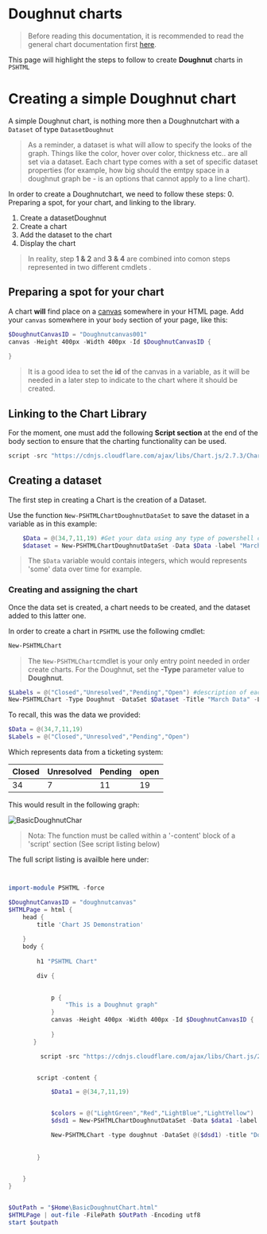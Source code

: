 
# Doughnut charts

> Before reading this documentation, it is recommended to read the general chart documentation first [here](./Charts.md).

This page will highlight the steps to follow to create **Doughnut** charts in  ```PSHTML```

# Creating a simple Doughnut chart

A simple Doughnut chart, is nothing more then a Doughnutchart with a ```Dataset``` of type ```DatasetDoughnut```

> As a reminder, a dataset is what will allow to specify the looks of the graph. Things like the color, hover over color, thickness etc.. are all set via a dataset. Each chart type comes with a set of specific dataset properties (for example, how big should the emtpy space in a doughnut graph be - is an options that cannot apply to a line chart).

In order to create a Doughnutchart, we need to follow these steps:
0. Preparing a spot, for your chart, and linking to the library.
1. Create a datasetDoughnut
2. Create a chart
3. Add the dataset to the chart
4. Display the chart

> In reality, step **1 & 2** and **3 & 4** are combined into comon steps represented in two different cmdlets .


## Preparing a spot for your chart 

A chart **will** find place on a [canvas](https://www.w3schools.com/tags/tag_canvas.asp) somewhere in your HTML page. 
Add your ```canvas``` somewhere in your ```body``` section of your page, like this:

```powershell
$DoughnutCanvasID = "Doughnutcanvas001"
canvas -Height 400px -Width 400px -Id $DoughnutCanvasID {
    
}
```

> It is a good idea to set the __id__ of the canvas in a variable, as it will be needed in a later step to indicate to the chart where it should be created.

## Linking to the Chart Library

For the moment, one must add the following **Script section** at the end of the body section to ensure that the charting functionality can be used.

```powershell
script -src "https://cdnjs.cloudflare.com/ajax/libs/Chart.js/2.7.3/Chart.min.js" -type "text/javascript"
```

## Creating a dataset

The first step in creating a Chart is the creation of a Dataset.

Use the function ```New-PSHTMLChartDoughnutDataSet``` to save the dataset in a variable as in this example:

```powershell
    $Data = @(34,7,11,19) #Get your data using any type of powershell cmdlet / function
    $dataset = New-PSHTMLChartDoughnutDataSet -Data $Data -label "March" -BackgroundColor ([Color]::Orange)

```

> The ```$Data``` variable would contais integers, which would represents 'some' data over time for example.

### Creating and assigning the chart


Once the data set is created, a chart needs to be created, and the dataset added to this latter one.

In order to create a chart in ```PSHTML``` use the following cmdlet:

```powershell
New-PSHTMLChart
```

> The ```New-PSHTMLChart```cmdlet is your only entry point needed in order create charts. For the Doughnut, set the **-Type** parameter value to **Doughnut**.

```powershell
$Labels = @("Closed","Unresolved","Pending","Open") #description of each row from data
New-PSHTMLChart -Type Doughnut -DataSet $Dataset -Title "March Data" -Labels $Labels -CanvasID $DoughnutCanvasID
```

To recall, this was the data we provided:

```powershell
$Data = @(34,7,11,19)
$Labels = @("Closed","Unresolved","Pending","Open")


```

Which represents data from a ticketing system:

|Closed|Unresolved|Pending|open|
|---|---|---|---|
|34|7|11|19|

This would result in the following graph:

![BasicDoughnutChar](./Images/DoughnutChart_basic_01.png)

> Nota: The function must be called within a '-content' block of a 'script' section (See script listing below)

The full script listing is availble here under:

```powershell


import-module PSHTML -force

$DoughnutCanvasID = "doughnutcanvas"
$HTMLPage = html { 
    head {
        title 'Chart JS Demonstration'
        
    }
    body {
        
        h1 "PSHTML Chart"

        div {
            

            p {
                "This is a Doughnut graph"
            }
            canvas -Height 400px -Width 400px -Id $DoughnutCanvasID {
    
            }
       }

         script -src "https://cdnjs.cloudflare.com/ajax/libs/Chart.js/2.7.3/Chart.min.js" -type "text/javascript"


        script -content {

            $Data1 = @(34,7,11,19)


            $colors = @("LightGreen","Red","LightBlue","LightYellow")
            $dsd1 = New-PSHTMLChartDoughnutDataSet -Data $data1 -label "March" -backgroundcolor $colors -hoverbackgroundColor $Colors

            New-PSHTMLChart -type doughnut -DataSet @($dsd1) -title "Doughnut Chart v2" -Labels $Labels -CanvasID $DoughnutCanvasID
 
            
        }

         
    }
}


$OutPath = "$Home\BasicDoughnutChart.html"
$HTMLPage | out-file -FilePath $OutPath -Encoding utf8
start $outpath

```
